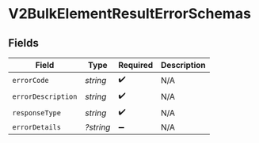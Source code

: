 # V2BulkElementResultErrorSchemas


## Fields

| Field              | Type               | Required           | Description        |
| ------------------ | ------------------ | ------------------ | ------------------ |
| `errorCode`        | *string*           | :heavy_check_mark: | N/A                |
| `errorDescription` | *string*           | :heavy_check_mark: | N/A                |
| `responseType`     | *string*           | :heavy_check_mark: | N/A                |
| `errorDetails`     | *?string*          | :heavy_minus_sign: | N/A                |